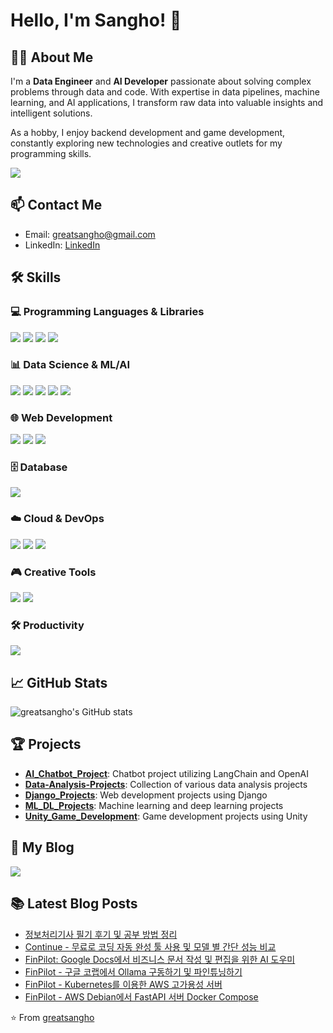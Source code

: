 # Hello, I'm Sangho! 👋

## 👨‍💻 About Me
I'm a **Data Engineer** and **AI Developer** passionate about solving complex problems through data and code. With expertise in data pipelines, machine learning, and AI applications, I transform raw data into valuable insights and intelligent solutions.

As a hobby, I enjoy backend development and game development, constantly exploring new technologies and creative outlets for my programming skills.

<a href="https://hits.seeyoufarm.com"><img src="https://hits.seeyoufarm.com/api/count/incr/badge.svg?url=https%3A%2F%2Fgithub.com%2Fgreatsangho&count_bg=%23003876&title_bg=%23003876&icon=&icon_color=%23E7E7E7&title=hits&edge_flat=false"/></a>

## 📫 Contact Me
- Email: greatsangho@gmail.com
- LinkedIn: [LinkedIn](https://www.linkedin.com/in/%EC%83%81%ED%98%B8-%ED%97%88-86a572352/)

## 🛠️ Skills

### 💻 Programming Languages & Libraries
<p>
<img src="https://img.shields.io/badge/python-3776AB?style=flat&logo=python&logoColor=white"/>
<img src="https://img.shields.io/badge/JavaScript-F7DF1E?style=flat&logo=javascript&logoColor=white"/>
<img src="https://img.shields.io/badge/HTML5-E34F26?style=flat&logo=html5&logoColor=white"/>
<img src="https://img.shields.io/badge/CSS3-1572B6?style=flat&logo=css3&logoColor=white"/>
</p>

### 📊 Data Science & ML/AI
<p>
<img src="https://img.shields.io/badge/pandas-150458?style=flat&logo=pandas&logoColor=white"/>
<img src="https://img.shields.io/badge/tensorflow-FF6F00?style=flat&logo=tensorflow&logoColor=white"/>
<img src="https://img.shields.io/badge/pytorch-EE4C2C?style=flat&logo=pytorch&logoColor=white"/>
<img src="https://img.shields.io/badge/LangChain-1C3C3C?style=flat&logo=langchain&logoColor=white"/>
<img src="https://img.shields.io/badge/Jupyter-F37626?style=flat&logo=jupyter&logoColor=white"/>
</p>

### 🌐 Web Development
<p>
<img src="https://img.shields.io/badge/Django-092E20?style=flat&logo=django&logoColor=white"/>
<img src="https://img.shields.io/badge/FastAPI-009688?style=flat&logo=fastapi&logoColor=white"/>
<img src="https://img.shields.io/badge/streamlit-FF4B4B?style=flat&logo=streamlit&logoColor=white"/>
</p>

### 🗄️ Database
<p>
<img src="https://img.shields.io/badge/mysql-4479A1?style=flat&logo=mysql&logoColor=white"/>
</p>

### ☁️ Cloud & DevOps
<p>
<img src="https://img.shields.io/badge/Amazon EC2-FF9900?style=flat&logo=amazonec2&logoColor=white"/>
<img src="https://img.shields.io/badge/RDS-527FFF?style=flat&logo=amazonrds&logoColor=white"/>
<img src="https://img.shields.io/badge/Git-F05032?style=flat&logo=git&logoColor=white"/>
</p>

### 🎮 Creative Tools
<p>
<img src="https://img.shields.io/badge/unity-FFFFFF?style=flat&logo=unity&logoColor=black"/>
<img src="https://img.shields.io/badge/Blender-E87D0D?style=flat&logo=blender&logoColor=white"/>
</p>

### 🛠️ Productivity
<p>
<img src="https://img.shields.io/badge/Notion-FFFFFF?style=flat&logo=notion&logoColor=black"/>
</p>

## 📈 GitHub Stats
<p>
<img src="https://github-readme-stats.vercel.app/api?username=greatsangho&show_icons=true&theme=radical" alt="greatsangho's GitHub stats"/>
</p>

## 🏆 Projects
- **[AI_Chatbot_Project](https://github.com/greatsangho/AI_Chatbot_Project)**: Chatbot project utilizing LangChain and OpenAI
- **[Data-Analysis-Projects](https://github.com/greatsangho/Data-Analysis-Projects)**: Collection of various data analysis projects
- **[Django_Projects](https://github.com/greatsangho/Django_Projects)**: Web development projects using Django
- **[ML_DL_Projects](https://github.com/greatsangho/ML_DL_Projects)**: Machine learning and deep learning projects
- **[Unity_Game_Development](https://github.com/greatsangho/Unity_Game_Development)**: Game development projects using Unity

## 🔗 My Blog
<a href="https://greatsangho.tistory.com/" target="_blank"><img src="https://img.shields.io/badge/tistory-FF5A4A?style=flat&logo=tistory&logoColor=white"/></a>

## 📚 Latest Blog Posts
<!-- BLOG-POST-LIST:START -->
- [정보처리기사 필기 후기 및 공부 방법 정리](https://greatsangho.tistory.com/118)
- [Continue - 무료로 코딩 자동 완성 툴 사용 및 모델 별 간단 성능 비교](https://greatsangho.tistory.com/117)
- [FinPilot: Google Docs에서 비즈니스 문서 작성 및 편집을 위한 AI 도우미](https://greatsangho.tistory.com/116)
- [FinPilot - 구글 코랩에서 Ollama 구동하기 및 파인튜닝하기](https://greatsangho.tistory.com/114)
- [FinPilot - Kubernetes를 이용한 AWS 고가용성 서버](https://greatsangho.tistory.com/113)
- [FinPilot - AWS Debian에서 FastAPI 서버 Docker Compose](https://greatsangho.tistory.com/112)
<!-- BLOG-POST-LIST:END -->

⭐️ From [greatsangho](https://github.com/greatsangho)
